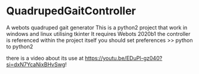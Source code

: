 # QuadrupedGaitController
A webots quadruped gait generator
This is a python2 project that work in windows and linux utilising tkinter
It requires Webots 2020b1
the controller is referenced within the project itself
you should set preferences >> python to python2

there is a video about its use at https://youtu.be/EDuPl-gz040?si=dxN7YcaNixBHvSwg!
